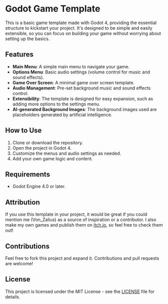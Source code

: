 # Godot Game Template

This is a basic game template made with Godot 4, providing the essential structure to kickstart your project. It's designed to be simple and easily extensible, so you can focus on building your game without worrying about setting up the basics.

## Features

- **Main Menu**: A simple main menu to navigate your game.
- **Options Menu**: Basic audio settings (volume control for music and sound effects).
- **Game Over Screen**: A minimal game over screen template.
- **Audio Management**: Pre-set background music and sound effects control.
- **Extensibility**: The template is designed for easy expansion, such as adding more options to the settings menu.
- **AI-generated Background Images**: The background images used are placeholders generated by artificial intelligence.

## How to Use

1. Clone or download the repository.
2. Open the project in Godot 4.
3. Customize the menus and audio settings as needed.
4. Add your own game logic and content.

## Requirements

- Godot Engine 4.0 or later.

## Attribution

If you use this template in your project, it would be great if you could mention me (Von_Zalius) as a source of inspiration or a contributor. I also make my own games and publish them on [itch.io](https://madebyqwerty.itch.io), so feel free to check them out!

## Contributions

Feel free to fork this project and expand it. Contributions and pull requests are welcome!

## License

This project is licensed under the MIT License - see the [LICENSE](LICENSE) file for details.

